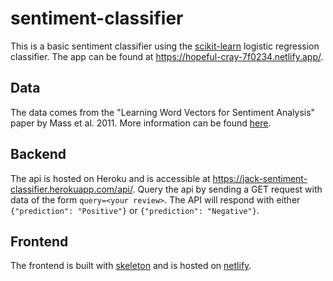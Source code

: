 # sentiment-classifier
This is a basic sentiment classifier using the [scikit-learn](https://scikit-learn.org/stable/) logistic regression classifier. The app can be found at <https://hopeful-cray-7f0234.netlify.app/>.

## Data
The data comes from the "Learning Word Vectors for Sentiment Analysis" paper by Mass et al. 2011. More information can be found [here](https://ai.stanford.edu/~amaas/data/sentiment/).

## Backend
The api is hosted on Heroku and is accessible at <https://jack-sentiment-classifier.herokuapp.com/api/>. Query the api by sending a GET request with data of the form ``query=<your review>``. The API will respond with either ``{"prediction": "Positive"}`` or ``{"prediction": "Negative"}``.

## Frontend
The frontend is built with [skeleton](http://getskeleton.com/) and is hosted on [netlify](https://www.netlify.com/).

